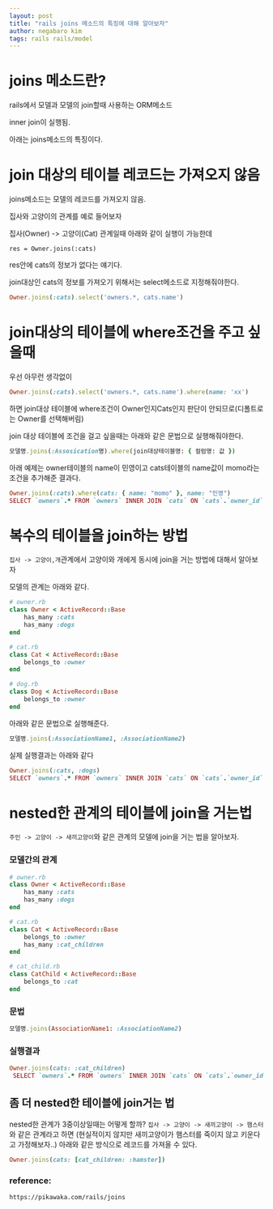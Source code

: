 ```yaml
---
layout: post
title: "rails joins 메소드의 특징에 대해 알아보자"
author: negabaro kim
tags: rails rails/model
---
```


# joins 메소드란?

rails에서 모델과 모델의 join할때 사용하는 ORM메소드

inner join이 실행됨.



아래는 joins메소드의 특징이다.


# join 대상의 테이블 레코드는 가져오지 않음

joins메소드는 모델의 레코드를 가져오지 않음.

집사와 고양이의 관계를 예로 들어보자

집사(Owner) -> 고양이(Cat) 관계일때 아래와 같이 실행이 가능한데

`res = Owner.joins(:cats)` 

res안에 cats의 정보가 없다는 얘기다.

join대상인 cats의 정보를 가져오기 위해서는 select메소드로 지정해줘야한다.

```ruby
Owner.joins(:cats).select('owners.*, cats.name')
```


# join대상의 테이블에 where조건을 주고 싶을때

우선 아무런 생각없이 

```ruby
Owner.joins(:cats).select('owners.*, cats.name').where(name: 'xx')
```
하면 join대상 테이블에 where조건이 Owner인지Cats인지 판단이 안되므로(디폴트로는 Owner를 선택해버림)

join 대상 테이블에 조건을 걸고 싶을때는 아래와 같은 문법으로 실행해줘야한다.

```ruby
모델명.joins(:Assosication명).where(join대상테이블명: { 컬럼명: 값 })
```

아래 예제는 owner테이블의 name이 민영이고 cats테이블의 name값이 momo라는 조건을 추가해준 결과다.

```ruby
Owner.joins(:cats).where(cats: { name: "momo" }, name: "민영")
SELECT `owners`.* FROM `owners` INNER JOIN `cats` ON `cats`.`owner_id` = `owners`.`id` WHERE `cats`.`name` = 'momo'
```


# 복수의 테이블을 join하는 방법

`집사 -> 고양이,개`관계에서 고양이와 개에게 동시에 join을 거는 방법에 대해서 알아보자

모델의 관계는 아래와 같다.

```ruby
# owner.rb
class Owner < ActiveRecord::Base
    has_many :cats
    has_many :dogs
end

# cat.rb
class Cat < ActiveRecord::Base
    belongs_to :owner
end

# dog.rb
class Dog < ActiveRecord::Base
    belongs_to :owner
end
```

아래와 같은 문법으로 실행해준다.

```ruby
모델명.joins(:AssociationName1, :AssociationName2)
```

실제 실행결과는 아래와 같다

```ruby
Owner.joins(:cats, :dogs)
SELECT `owners`.* FROM `owners` INNER JOIN `cats` ON `cats`.`owner_id` = `owners`.`id` INNER JOIN `dogs` ON `dogs`.`owner_id` = `owners`.`id`
```


# nested한 관계의 테이블에 join을 거는법

`주인 -> 고양이 -> 새끼고양이`와 같은 관계의 모델에 join을 거는 법을 알아보자.

### 모델간의 관계

```ruby
# owner.rb
class Owner < ActiveRecord::Base
    has_many :cats
    has_many :dogs
end

# cat.rb
class Cat < ActiveRecord::Base
    belongs_to :owner
    has_many :cat_children
end

# cat_child.rb
class CatChild < ActiveRecord::Base
    belongs_to :cat
end
```

### 문법

```ruby
모델명.joins(AssociationName1: :AssociationName2)
```

### 실행결과

```ruby
Owner.joins(cats: :cat_children)
 SELECT `owners`.* FROM `owners` INNER JOIN `cats` ON `cats`.`owner_id` = `owners`.`id` INNER JOIN `cat_children` ON `cat_children`.`cat_id` = `cats`.`id`
```


## 좀 더 nested한 테이블에 join거는 법

nested한 관계가 3중이상일때는 어떻게 할까?
`집사 -> 고양이 -> 새끼고양이 -> 햄스터`와 같은 관계라고 하면 (현실적이지 않지만 새끼고양이가 햄스터를 죽이지 않고 키운다고 가정해보자..)
아래와 같은 방식으로 레코드를 가져올 수 있다.

```ruby
Owner.joins(cats: [cat_children: :hamster])
```




### reference:

```
https://pikawaka.com/rails/joins
```

